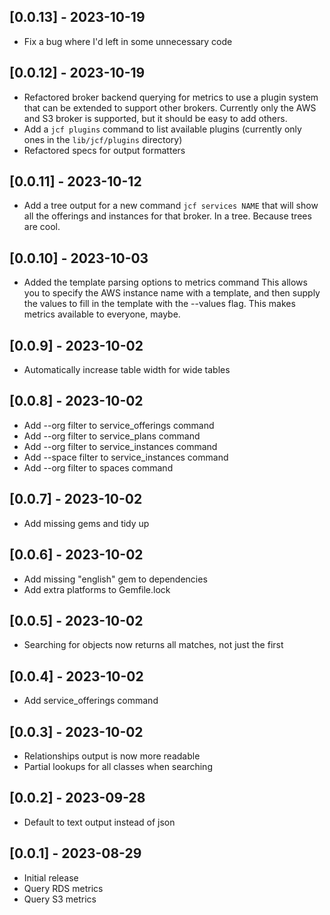 ## [0.0.13] - 2023-10-19

- Fix a bug where I'd left in some unnecessary code

## [0.0.12] - 2023-10-19

- Refactored broker backend querying for metrics to use a plugin system that can be extended to support other brokers. Currently only the AWS and S3 broker is supported, but it should be easy to add others.
- Add a `jcf plugins` command to list available plugins (currently only ones in the `lib/jcf/plugins` directory)
- Refactored specs for output formatters

## [0.0.11] - 2023-10-12

- Add a tree output for a new command `jcf services NAME` that will show all the offerings and instances for that broker. In a tree. Because trees are cool.

## [0.0.10] - 2023-10-03

- Added the template parsing options to metrics command
  This allows you to specify the AWS instance name with a template, and
  then supply the values to fill in the template with the --values flag.
  This makes metrics available to everyone, maybe.

## [0.0.9] - 2023-10-02

- Automatically increase table width for wide tables

## [0.0.8] - 2023-10-02

- Add --org filter to service_offerings command
- Add --org filter to service_plans command
- Add --org filter to service_instances command
- Add --space filter to service_instances command
- Add --org filter to spaces command

## [0.0.7] - 2023-10-02

- Add missing gems and tidy up

## [0.0.6] - 2023-10-02

- Add missing "english" gem to dependencies
- Add extra platforms to Gemfile.lock

## [0.0.5] - 2023-10-02

- Searching for objects now returns all matches, not just the first

## [0.0.4] - 2023-10-02

- Add service_offerings command

## [0.0.3] - 2023-10-02

- Relationships output is now more readable
- Partial lookups for all classes when searching
## [0.0.2] - 2023-09-28

- Default to text output instead of json

## [0.0.1] - 2023-08-29

- Initial release
- Query RDS metrics
- Query S3 metrics
